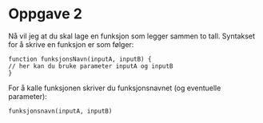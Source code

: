 # Oppgave 2

Nå vil jeg at du skal lage en funksjon som legger sammen to tall. Syntakset for å skrive en funksjon er som følger:

```
function funksjonsNavn(inputA, inputB) {
// her kan du bruke parameter inputA og inputB
}
```


For å kalle funksjonen skriver du funksjonsnavnet (og eventuelle parameter):

```
funksjonsnavn(inputA, inputB)
```